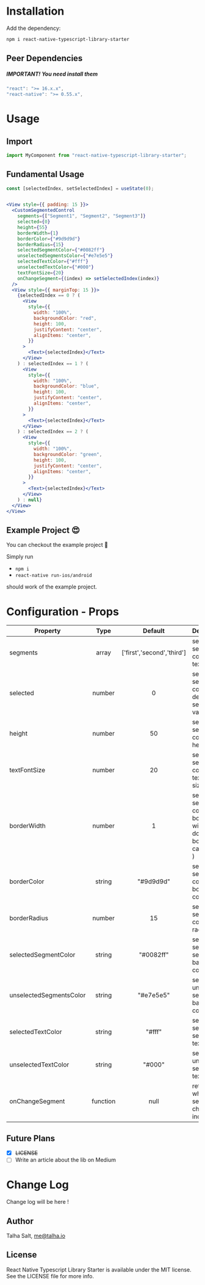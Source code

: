 # Installation

Add the dependency:

```bash
npm i react-native-typescript-library-starter
```

## Peer Dependencies

<h5><i>IMPORTANT! You need install them</i></h5>

```js
"react": ">= 16.x.x",
"react-native": ">= 0.55.x",
```

# Usage

## Import

```jsx
import MyComponent from "react-native-typescript-library-starter";
```

## Fundamental Usage

```jsx
const [selectedIndex, setSelectedIndex] = useState(0);


<View style={{ padding: 15 }}>
  <CustomSegmentedControl
    segments={["Segment1", "Segment2", "Segment3"]}
    selected={0}
    height={55}
    borderWidth={1}
    borderColor={"#9d9d9d"}
    borderRadius={15}
    selectedSegmentColor={"#0082ff"}
    unselectedSegmentsColor={"#e7e5e5"}
    selectedTextColor={"#fff"}
    unselectedTextColor={"#000"}
    textFontSize={20}
    onChangeSegment={(index) => setSelectedIndex(index)}
  />
  <View style={{ marginTop: 15 }}>
    {selectedIndex == 0 ? (
      <View
        style={{
          width: "100%",
          backgroundColor: "red",
          height: 100,
          justifyContent: "center",
          alignItems: "center",
        }}
      >
        <Text>{selectedIndex}</Text>
      </View>
    ) : selectedIndex == 1 ? (
      <View
        style={{
          width: "100%",
          backgroundColor: "blue",
          height: 100,
          justifyContent: "center",
          alignItems: "center",
        }}
      >
        <Text>{selectedIndex}</Text>
      </View>
    ) : selectedIndex == 2 ? (
      <View
        style={{
          width: "100%",
          backgroundColor: "green",
          height: 100,
          justifyContent: "center",
          alignItems: "center",
        }}
      >
        <Text>{selectedIndex}</Text>
      </View>
    ) : null}
  </View>
</View>
```

## Example Project 😍

You can checkout the example project 🥰

Simply run

- `npm i`
- `react-native run-ios/android`

should work of the example project.

# Configuration - Props



| Property                   |   Type    |  Default  | Description                                                            |
| -------------- | :-------: | :-------: | ---------------------------------------------------------------------- |
| segments                   |  array    | ['first','second','third']   | set segmented control's text array                  |
| selected                   |  number   | 0 | set segmented control's default selected value                         |
| height                     |  number   | 50 | set segmented control's height                                         |
| textFontSize               |  number   | 20   | set segmented control's text font size                                     |
| borderWidth                |  number   | 1 | set segmented control's border with(if u dont wanna border u can pass 0 ) |
| borderColor                |  string   |  "#9d9d9d"  | set segmented control's border color                |
| borderRadius               |  number   |  15  | set segmented control's radius                  |
| selectedSegmentColor       |   string   |  "#0082ff"  | set selected segment's background color                  |
| unselectedSegmentsColor    |   string   |  "#e7e5e5"  | set unselected segment's background color |
| selectedTextColor          |   string   |  "#fff"  | set selected segment's text color |
| unselectedTextColor        |   string   |  "#000"  | set unselected segment's text color |
| onChangeSegment            |   function   |  null  | returns when segment change index |

## Future Plans

- [x] ~~LICENSE~~
- [ ] Write an article about the lib on Medium

# Change Log

Change log will be here !

## Author

Talha Salt, me@talha.io

## License

React Native Typescript Library Starter is available under the MIT license. See the LICENSE file for more info.
